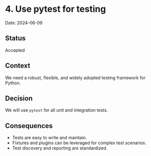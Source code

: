 # 4. Use pytest for testing

Date: 2024-06-09

## Status

Accepted

## Context

We need a robust, flexible, and widely adopted testing framework for Python.

## Decision

We will use `pytest` for all unit and integration tests.

## Consequences

- Tests are easy to write and maintain.
- Fixtures and plugins can be leveraged for complex test scenarios.
- Test discovery and reporting are standardized.